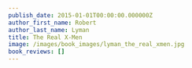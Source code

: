 ```yaml
---
publish_date: 2015-01-01T00:00:00.000000Z
author_first_name: Robert
author_last_name: Lyman
title: The Real X-Men
image: /images/book_images/lyman_the_real_xmen.jpg
book_reviews: []
---
```

